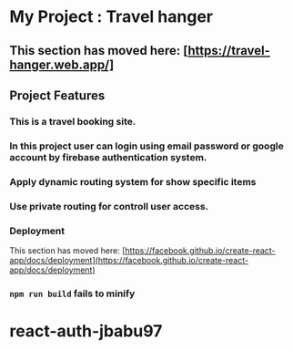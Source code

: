 

# My Project : Travel hanger

## This section has moved here: [https://travel-hanger.web.app/]

## Project Features

### This is a travel booking site. 
### In this project user can login using email password or google account by firebase authentication system. 
### Apply dynamic routing system for show specific items
### Use private routing for controll user access.

### Deployment

This section has moved here: [https://facebook.github.io/create-react-app/docs/deployment](https://facebook.github.io/create-react-app/docs/deployment)

### `npm run build` fails to minify


# react-auth-jbabu97
